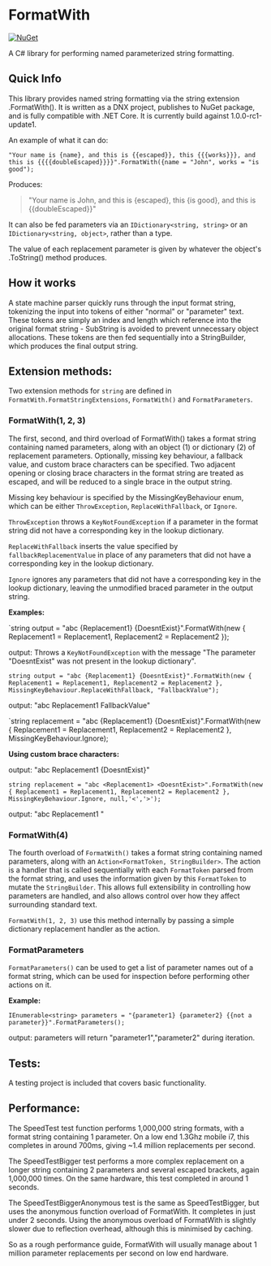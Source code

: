 # FormatWith

[![NuGet](https://img.shields.io/badge/nuget-1.2.0-green.svg)](https://www.nuget.org/packages/FormatWith/)

A C# library for performing named parameterized string formatting.

## Quick Info

This library provides named string formatting via the string extension .FormatWith(). It is written as a DNX project, publishes to NuGet package, and is fully compatible with .NET Core. It is currently build against 1.0.0-rc1-update1.

An example of what it can do:

`"Your name is {name}, and this is {{escaped}}, this {{{works}}}, and this is {{{{doubleEscaped}}}}".FormatWith({name = "John", works = "is good");`

Produces:

> "Your name is John, and this is {escaped}, this {is good}, and this is {{doubleEscaped}}"

It can also be fed parameters via an `IDictionary<string, string>` or an `IDictionary<string, object>`, rather than a type.

The value of each replacement parameter is given by whatever the object's .ToString() method produces.

## How it works

A state machine parser quickly runs through the input format string, tokenizing the input into tokens of either "normal" or "parameter" text. These tokens are simply an index and length which reference into the original format string - SubString is avoided to prevent unnecessary object allocations. These tokens are then fed sequentially into a StringBuilder, which produces the final output string.

## Extension methods:

Two extension methods for `string` are defined in `FormatWith.FormatStringExtensions`, `FormatWith()` and `FormatParameters`.

### FormatWith(1, 2, 3)

The first, second, and third overload of FormatWith() takes a format string containing named parameters, along with an object (1) or dictionary (2) of replacement parameters. Optionally, missing key behaviour, a fallback value, and custom brace characters can be specified. Two adjacent opening or closing brace characters in the format string are treated as escaped, and will be reduced to a single brace in the output string.

Missing key behaviour is specified by the MissingKeyBehaviour enum, which can be either `ThrowException`, `ReplaceWithFallback`, or `Ignore`.

`ThrowException` throws a `KeyNotFoundException` if a parameter in the format string did not have a corresponding key in the lookup dictionary.

`ReplaceWithFallback` inserts the value specified by `fallbackReplacementValue` in place of any parameters that did not have a corresponding key in the lookup dictionary.

`Ignore` ignores any parameters that did not have a corresponding key in the lookup dictionary, leaving the unmodified braced parameter in the output string.

**Examples:**

`string output = "abc {Replacement1} {DoesntExist}".FormatWith(new { Replacement1 = Replacement1, Replacement2 = Replacement2 });

output: Throws a `KeyNotFoundException` with the message "The parameter \"DoesntExist\" was not present in the lookup dictionary".

`string output = "abc {Replacement1} {DoesntExist}".FormatWith(new { Replacement1 = Replacement1, Replacement2 = Replacement2 }, MissingKeyBehaviour.ReplaceWithFallback, "FallbackValue");`

output: "abc Replacement1 FallbackValue"

`string replacement = "abc {Replacement1} {DoesntExist}".FormatWith(new { Replacement1 = Replacement1, Replacement2 = Replacement2 }, MissingKeyBehaviour.Ignore);

**Using custom brace characters:**

output: "abc Replacement1 {DoesntExist}"

`string replacement = "abc <Replacement1> <DoesntExist>".FormatWith(new { Replacement1 = Replacement1, Replacement2 = Replacement2 }, MissingKeyBehaviour.Ignore, null,'<','>');`

output: "abc Replacement1 <DoesntExist>"

### FormatWith(4)

The fourth overload of `FormatWith()` takes a format string containing named parameters, along with an `Action<FormatToken, StringBuilder>`. The action is a handler that is called sequentially with each `FormatToken` parsed from the format string, and uses the information given by this `FormatToken` to mutate the `StringBuilder`. This allows full extensibility in controlling how parameters are handled, and also allows control over how they affect surrounding standard text.

`FormatWith(1, 2, 3)` use this method internally by passing a simple dictionary replacement handler as the action.

### FormatParameters

`FormatParameters()` can be used to get a list of parameter names out of a format string, which can be used for inspection before performing other actions on it.

**Example:**

`IEnumerable<string> parameters = "{parameter1} {parameter2} {{not a parameter}}".FormatParameters();`

output: parameters will return "parameter1","parameter2" during iteration.

## Tests:

A testing project is included that covers basic functionality.

## Performance:

The SpeedTest test function performs 1,000,000 string formats, with a format string containing 1 parameter. On a low end 1.3Ghz mobile i7, this completes in around 700ms, giving ~1.4 million replacements per second.

The SpeedTestBigger test performs a more complex replacement on a longer string containing 2 parameters and several escaped brackets, again 1,000,000 times. On the same hardware, this test completed in around 1 seconds.

The SpeedTestBiggerAnonymous test is the same as SpeedTestBigger, but uses the anonymous function overload of FormatWith. It completes in just under 2 seconds. Using the anonymous overload of FormatWith is slightly slower due to reflection overhead, although this is minimised by caching.

So as a rough performance guide, FormatWith will usually manage about 1 million parameter replacements per second on low end hardware.